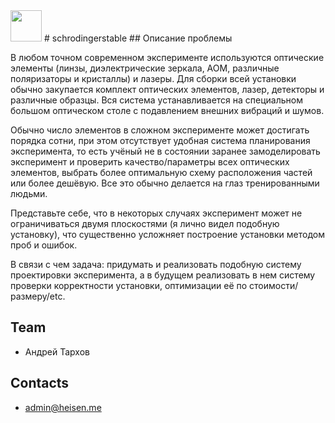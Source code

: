 <img src="https://cloud.githubusercontent.com/assets/597152/20310290/6d65be06-ab5c-11e6-9c8e-820cb8cd7abd.png" data-canonical-src="https://cloud.githubusercontent.com/assets/597152/20310290/6d65be06-ab5c-11e6-9c8e-820cb8cd7abd.png" width="50" height="50" />
# schrodingerstable
## Описание проблемы

В любом точном современном эксперименте используются оптические элементы (линзы, диэлектрические зеркала, АОМ, различные поляризаторы и кристаллы) и лазеры. Для сборки всей установки обычно закупается комплект оптических элементов, лазер, детекторы и различные образцы. Вся система устанавливается на специальном большом оптическом столе с подавлением внешних вибраций и шумов.

Обычно число элементов в сложном эксперименте может достигать порядка сотни, при этом отсутствует удобная система планирования эксперимента, то есть учёный не в состоянии заранее замоделировать эксперимент и проверить качество/параметры всех оптических элементов, выбрать более оптимальную схему расположения частей или более дешёвую. Все это обычно делается на глаз тренированными людьми.

Представьте себе, что в некоторых случаях эксперимент может не ограничиваться двумя плоскостями (я лично видел подобную установку), что существенно усложняет построение установки методом проб и ошибок.

В связи с чем задача: придумать и реализовать подобную систему проектировки эксперимента, а в будущем реализовать в нем систему проверки корректности установки, оптимизации её по стоимости/размеру/etc.

## Team
* Андрей Тархов 

## Contacts
* admin@heisen.me
